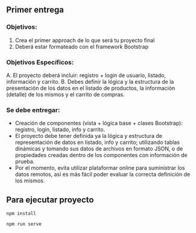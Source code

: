 ## Primer entrega

### Objetivos:

1. Crea el primer approach de lo que será tu proyecto final
2. Deberá estar formateado con el framework Bootstrap

### Objetivos Específicos:

A. El proyecto deberá incluir: registro + login de usuario, listado, información y carrito.
B. Debes definir la lógica y la estructura de la presentación de los datos en el listado de productos, la información (detalle) de los mismos y el carrito de compras.

### Se debe entregar:

- Creación de componentes (vista + lógica base + clases Bootstrap): registro, login, listado, info y carrito.
- El proyecto debe tener definida ya la lógica y estructura de representación de datos en listado, info y carrito; utilizando tablas dinámicas y tomando sus datos de archivos en formato JSON, o de propiedades creadas dentro de los componentes con información de prueba.
- Por el momento, evita utilizar plataformar online para suministrar los datos remotos, así es más fácil poder evaluar la correcta definición de los mismos.

## Para ejecutar proyecto

```
npm install
```

```
npm run serve
```
